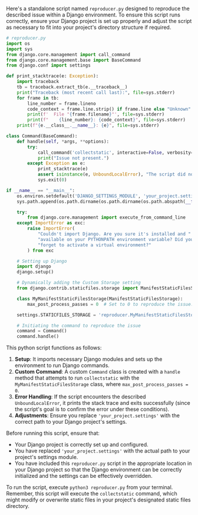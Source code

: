 Here's a standalone script named `reproducer.py` designed to reproduce the described issue within a Django environment. To ensure this script runs correctly, ensure your Django project is set up properly and adjust the script as necessary to fit into your project's directory structure if required.

```python
# reproducer.py
import os
import sys
from django.core.management import call_command
from django.core.management.base import BaseCommand
from django.conf import settings

def print_stacktrace(e: Exception):
    import traceback
    tb = traceback.extract_tb(e.__traceback__)
    print("Traceback (most recent call last):", file=sys.stderr)
    for frame in tb:
        line_number = frame.lineno
        code_context = frame.line.strip() if frame.line else "Unknown"
        print(f'  File "{frame.filename}"', file=sys.stderr)
        print(f"    {line_number}: {code_context}", file=sys.stderr)
    print(f"{e.__class__.__name__}: {e}", file=sys.stderr)

class Command(BaseCommand):
    def handle(self, *args, **options):
        try:
            call_command('collectstatic', interactive=False, verbosity=0, clear=True)
            print("Issue not present.")
        except Exception as e:
            print_stacktrace(e)
            assert isinstance(e, UnboundLocalError), "The script did not raise the correct exception type."
            sys.exit(0)

if __name__ == "__main__":
    os.environ.setdefault('DJANGO_SETTINGS_MODULE', 'your_project.settings')
    sys.path.append(os.path.dirname(os.path.dirname(os.path.abspath(__file__))))

    try:
        from django.core.management import execute_from_command_line
    except ImportError as exc:
        raise ImportError(
            "Couldn't import Django. Are you sure it's installed and "
            "available on your PYTHONPATH environment variable? Did you "
            "forget to activate a virtual environment?"
        ) from exc

    # Setting up Django
    import django
    django.setup()

    # Dynamically adding the Custom Storage setting
    from django.contrib.staticfiles.storage import ManifestStaticFilesStorage

    class MyManifestStaticFilesStorage(ManifestStaticFilesStorage):
        max_post_process_passes = 0  # Set to 0 to reproduce the issue.

    settings.STATICFILES_STORAGE = 'reproducer.MyManifestStaticFilesStorage'  # Adjust the import path as needed

    # Initiating the command to reproduce the issue
    command = Command()
    command.handle()

```

This python script functions as follows:

1. **Setup**: It imports necessary Django modules and sets up the environment to run Django commands.
2. **Custom Command**: A custom `Command` class is created with a `handle` method that attempts to run `collectstatic` with the `MyManifestStaticFilesStorage` class, where `max_post_process_passes = 0`.
3. **Error Handling**: If the script encounters the described `UnboundLocalError`, it prints the stack trace and exits successfully (since the script's goal is to confirm the error under these conditions).
4. **Adjustments**: Ensure you replace `'your_project.settings'` with the correct path to your Django project's settings.

Before running this script, ensure that:

- Your Django project is correctly set up and configured.
- You have replaced `'your_project.settings'` with the actual path to your project's settings module.
- You have included this `reproducer.py` script in the appropriate location in your Django project so that the Django environment can be correctly initialized and the settings can be effectively overridden.

To run the script, execute `python3 reproducer.py` from your terminal. Remember, this script will execute the `collectstatic` command, which might modify or overwrite static files in your project's designated static files directory.